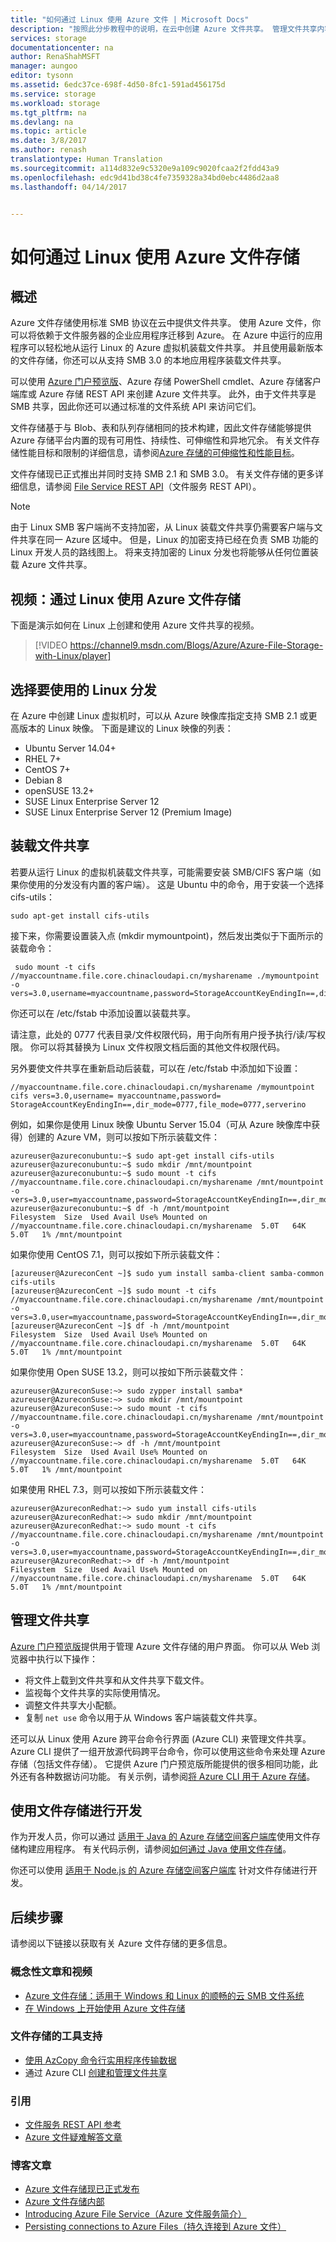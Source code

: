 ```yaml
---
title: "如何通过 Linux 使用 Azure 文件 | Microsoft Docs"
description: "按照此分步教程中的说明，在云中创建 Azure 文件共享。 管理文件共享内容，并从运行 Linux 的 Azure 虚拟机 (VM) 或支持 SMB 3.0 的本地应用程序安装文件共享。"
services: storage
documentationcenter: na
author: RenaShahMSFT
manager: aungoo
editor: tysonn
ms.assetid: 6edc37ce-698f-4d50-8fc1-591ad456175d
ms.service: storage
ms.workload: storage
ms.tgt_pltfrm: na
ms.devlang: na
ms.topic: article
ms.date: 3/8/2017
ms.author: renash
translationtype: Human Translation
ms.sourcegitcommit: a114d832e9c5320e9a109c9020fcaa2f2fdd43a9
ms.openlocfilehash: edc9d41bd38c4fe7359328a34bd0ebc4486d2aa8
ms.lasthandoff: 04/14/2017


---
```

# <a name="how-to-use-azure-file-storage-with-linux"></a>如何通过 Linux 使用 Azure 文件存储
## <a name="overview"></a>概述
Azure 文件存储使用标准 SMB 协议在云中提供文件共享。 使用 Azure 文件，你可以将依赖于文件服务器的企业应用程序迁移到 Azure。 在 Azure 中运行的应用程序可以轻松地从运行 Linux 的 Azure 虚拟机装载文件共享。 并且使用最新版本的文件存储，你还可以从支持 SMB 3.0 的本地应用程序装载文件共享。

可以使用 [Azure 门户预览版](https://portal.azure.cn)、Azure 存储 PowerShell cmdlet、Azure 存储客户端库或 Azure 存储 REST API 来创建 Azure 文件共享。 此外，由于文件共享是 SMB 共享，因此你还可以通过标准的文件系统 API 来访问它们。

文件存储基于与 Blob、表和队列存储相同的技术构建，因此文件存储能够提供 Azure 存储平台内置的现有可用性、持续性、可伸缩性和异地冗余。 有关文件存储性能目标和限制的详细信息，请参阅[Azure 存储的可伸缩性和性能目标](storage-scalability-targets.md)。

文件存储现已正式推出并同时支持 SMB 2.1 和 SMB 3.0。 有关文件存储的更多详细信息，请参阅 [File Service REST API](https://msdn.microsoft.com/library/azure/dn167006.aspx)（文件服务 REST API）。

> [!NOTE]
> 由于 Linux SMB 客户端尚不支持加密，从 Linux 装载文件共享仍需要客户端与文件共享在同一 Azure 区域中。 但是，Linux 的加密支持已经在负责 SMB 功能的 Linux 开发人员的路线图上。 将来支持加密的 Linux 分发也将能够从任何位置装载 Azure 文件共享。
> 
> 

## <a name="video-using-azure-file-storage-with-linux"></a>视频：通过 Linux 使用 Azure 文件存储
下面是演示如何在 Linux 上创建和使用 Azure 文件共享的视频。

> [!VIDEO https://channel9.msdn.com/Blogs/Azure/Azure-File-Storage-with-Linux/player]
> 
> 

## <a name="choose-a-linux-distribution-to-use"></a>选择要使用的 Linux 分发
在 Azure 中创建 Linux 虚拟机时，可以从 Azure 映像库指定支持 SMB 2.1 或更高版本的 Linux 映像。 下面是建议的 Linux 映像的列表：

* Ubuntu Server 14.04+
* RHEL 7+
* CentOS 7+
* Debian 8
* openSUSE 13.2+
* SUSE Linux Enterprise Server 12
* SUSE Linux Enterprise Server 12 (Premium Image)

## <a name="mount-the-file-share"></a>装载文件共享
若要从运行 Linux 的虚拟机装载文件共享，可能需要安装 SMB/CIFS 客户端（如果你使用的分发没有内置的客户端）。 这是 Ubuntu 中的命令，用于安装一个选择 cifs-utils：

```
sudo apt-get install cifs-utils
```

接下来，你需要设置装入点 (mkdir mymountpoint)，然后发出类似于下面所示的装载命令：

```
 sudo mount -t cifs //myaccountname.file.core.chinacloudapi.cn/mysharename ./mymountpoint -o vers=3.0,username=myaccountname,password=StorageAccountKeyEndingIn==,dir_mode=0777,file_mode=0777,serverino
```

你还可以在 /etc/fstab 中添加设置以装载共享。

请注意，此处的 0777 代表目录/文件权限代码，用于向所有用户授予执行/读/写权限。 你可以将其替换为 Linux 文件权限文档后面的其他文件权限代码。

另外要使文件共享在重新启动后装载，可以在 /etc/fstab 中添加如下设置：

```
//myaccountname.file.core.chinacloudapi.cn/mysharename /mymountpoint cifs vers=3.0,username= myaccountname,password= StorageAccountKeyEndingIn==,dir_mode=0777,file_mode=0777,serverino
```

例如，如果你是使用 Linux 映像 Ubuntu Server 15.04（可从 Azure 映像库中获得）创建的 Azure VM，则可以按如下所示装载文件：

```
azureuser@azureconubuntu:~$ sudo apt-get install cifs-utils
azureuser@azureconubuntu:~$ sudo mkdir /mnt/mountpoint
azureuser@azureconubuntu:~$ sudo mount -t cifs //myaccountname.file.core.chinacloudapi.cn/mysharename /mnt/mountpoint -o vers=3.0,user=myaccountname,password=StorageAccountKeyEndingIn==,dir_mode=0777,file_mode=0777,serverino
azureuser@azureconubuntu:~$ df -h /mnt/mountpoint
Filesystem  Size  Used Avail Use% Mounted on
//myaccountname.file.core.chinacloudapi.cn/mysharename  5.0T   64K  5.0T   1% /mnt/mountpoint
```

如果你使用 CentOS 7.1，则可以按如下所示装载文件：

```
[azureuser@AzureconCent ~]$ sudo yum install samba-client samba-common cifs-utils
[azureuser@AzureconCent ~]$ sudo mount -t cifs //myaccountname.file.core.chinacloudapi.cn/mysharename /mnt/mountpoint -o vers=3.0,user=myaccountname,password=StorageAccountKeyEndingIn==,dir_mode=0777,file_mode=0777,serverino
[azureuser@AzureconCent ~]$ df -h /mnt/mountpoint
Filesystem  Size  Used Avail Use% Mounted on
//myaccountname.file.core.chinacloudapi.cn/mysharename  5.0T   64K  5.0T   1% /mnt/mountpoint
```

如果你使用 Open SUSE 13.2，则可以按如下所示装载文件：

```
azureuser@AzureconSuse:~> sudo zypper install samba*  
azureuser@AzureconSuse:~> sudo mkdir /mnt/mountpoint
azureuser@AzureconSuse:~> sudo mount -t cifs //myaccountname.file.core.chinacloudapi.cn/mysharename /mnt/mountpoint -o vers=3.0,user=myaccountname,password=StorageAccountKeyEndingIn==,dir_mode=0777,file_mode=0777,serverino
azureuser@AzureconSuse:~> df -h /mnt/mountpoint
Filesystem  Size  Used Avail Use% Mounted on
//myaccountname.file.core.chinacloudapi.cn/mysharename  5.0T   64K  5.0T   1% /mnt/mountpoint
```

如果使用 RHEL 7.3，则可以按如下所示装载文件：

```
azureuser@AzureconRedhat:~> sudo yum install cifs-utils
azureuser@AzureconRedhat:~> sudo mkdir /mnt/mountpoint
azureuser@AzureconRedhat:~> sudo mount -t cifs //myaccountname.file.core.chinacloudapi.cn/mysharename /mnt/mountpoint -o vers=3.0,user=myaccountname,password=StorageAccountKeyEndingIn==,dir_mode=0777,file_mode=0777,serverino
azureuser@AzureconRedhat:~> df -h /mnt/mountpoint
Filesystem  Size  Used Avail Use% Mounted on
//myaccountname.file.core.chinacloudapi.cn/mysharename  5.0T   64K  5.0T   1% /mnt/mountpoint
```

## <a name="manage-the-file-share"></a>管理文件共享
[Azure 门户预览版](https://portal.azure.cn)提供用于管理 Azure 文件存储的用户界面。 你可以从 Web 浏览器中执行以下操作：

* 将文件上载到文件共享和从文件共享下载文件。
* 监视每个文件共享的实际使用情况。
* 调整文件共享大小配额。
* 复制 `net use` 命令以用于从 Windows 客户端装载文件共享。

还可以从 Linux 使用 Azure 跨平台命令行界面 (Azure CLI) 来管理文件共享。 Azure CLI 提供了一组开放源代码跨平台命令，你可以使用这些命令来处理 Azure 存储（包括文件存储）。 它提供 Azure 门户预览版所能提供的很多相同功能，此外还有各种数据访问功能。 有关示例，请参阅[将 Azure CLI 用于 Azure 存储](./storage-azure-cli.md)。

## <a name="develop-with-file-storage"></a>使用文件存储进行开发
作为开发人员，你可以通过 [适用于 Java 的 Azure 存储空间客户端库](https://github.com/azure/azure-storage-java)使用文件存储构建应用程序。 有关代码示例，请参阅[如何通过 Java 使用文件存储](storage-java-how-to-use-file-storage.md)。

你还可以使用 [适用于 Node.js 的 Azure 存储空间客户端库](https://github.com/Azure/azure-storage-node) 针对文件存储进行开发。

## <a name="next-steps"></a>后续步骤
请参阅以下链接以获取有关 Azure 文件存储的更多信息。

### <a name="conceptual-articles-and-videos"></a>概念性文章和视频
* [Azure 文件存储：适用于 Windows 和 Linux 的顺畅的云 SMB 文件系统](https://azure.microsoft.com/documentation/videos/azurecon-2015-azure-files-storage-a-frictionless-cloud-smb-file-system-for-windows-and-linux/)
* [在 Windows 上开始使用 Azure 文件存储](storage-dotnet-how-to-use-files.md)

### <a name="tooling-support-for-file-storage"></a>文件存储的工具支持
* [使用 AzCopy 命令行实用程序传输数据](storage-use-azcopy.md)
* 通过 Azure CLI [创建和管理文件共享](storage-azure-cli.md#create-and-manage-file-shares)

### <a name="reference"></a>引用
* [文件服务 REST API 参考](http://msdn.microsoft.com/library/azure/dn167006.aspx)
* [Azure 文件疑难解答文章](storage-troubleshoot-file-connection-problems.md)

### <a name="blog-posts"></a>博客文章
* [Azure 文件存储现已正式发布](https://azure.microsoft.com/blog/azure-file-storage-now-generally-available/)
* [Azure 文件存储内部](https://www.azure.cn/home/features/storage) 
* [Introducing Azure File Service（Azure 文件服务简介）](http://blogs.msdn.com/b/windowsazurestorage/archive/2014/05/12/introducing-microsoft-azure-file-service.aspx)
* [Persisting connections to Azure Files（持久连接到 Azure 文件）](http://blogs.msdn.com/b/windowsazurestorage/archive/2014/05/27/persisting-connections-to-microsoft-azure-files.aspx)
